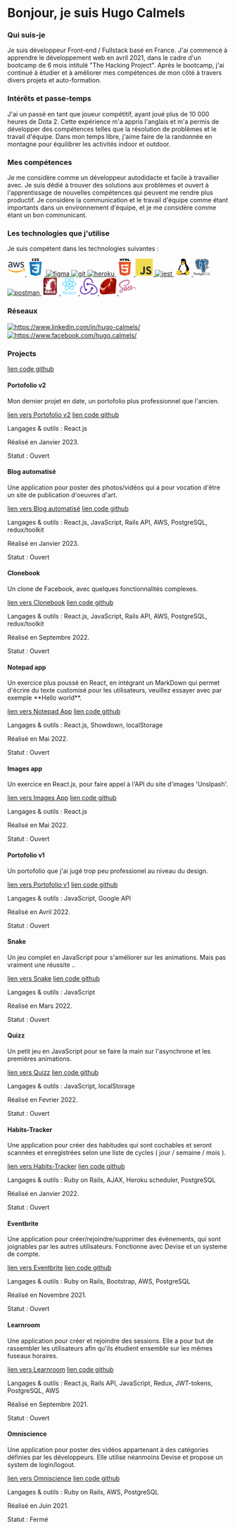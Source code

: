 <h1>Bonjour, je suis Hugo Calmels</h1>
<h3>Qui suis-je</h3>
<p>Je suis développeur Front-end / Fullstack basé en France. J'ai commencé à apprendre le développement web en avril 2021, dans le cadre d'un bootcamp de 6 mois intitulé "The Hacking Project". Après le bootcamp, j'ai continué à étudier et à améliorer mes compétences de mon côté à travers divers projets et auto-formation.</p>
<h3>Intérêts et passe-temps</h3>
<p>J'ai un passé en tant que joueur compétitif, ayant joué plus de 10 000 heures de Dota 2. Cette expérience m'a appris l'anglais et m'a permis de développer des compétences telles que la résolution de problèmes et le travail d'équipe. Dans mon temps libre, j'aime faire de la randonnée en montagne pour équilibrer les activités indoor et outdoor.</p>
<h3>Mes compétences</h3>
<p>Je me considère comme un développeur autodidacte et facile à travailler avec. Je suis dédié à trouver des solutions aux problèmes et ouvert à l'apprentissage de nouvelles compétences qui peuvent me rendre plus productif. Je considère la communication et le travail d'équipe comme étant importants dans un environnement d'équipe, et je me considère comme étant un bon communicant.</p>
<h3>Les technologies que j'utilise</h3>
<p>Je suis compétent dans les technologies suivantes :</p>
<p align="left"> <a href="https://aws.amazon.com" target="_blank" rel="noreferrer"> <img src="https://raw.githubusercontent.com/devicons/devicon/master/icons/amazonwebservices/amazonwebservices-original-wordmark.svg" alt="aws" width="40" height="40"/> </a> <a href="https://www.w3schools.com/css/" target="_blank" rel="noreferrer"> <img src="https://raw.githubusercontent.com/devicons/devicon/master/icons/css3/css3-original-wordmark.svg" alt="css3" width="40" height="40"/> </a> <a href="https://www.figma.com/" target="_blank" rel="noreferrer"> <img src="https://www.vectorlogo.zone/logos/figma/figma-icon.svg" alt="figma" width="40" height="40"/> </a> <a href="https://git-scm.com/" target="_blank" rel="noreferrer"> <img src="https://www.vectorlogo.zone/logos/git-scm/git-scm-icon.svg" alt="git" width="40" height="40"/> </a> <a href="https://heroku.com" target="_blank" rel="noreferrer"> <img src="https://www.vectorlogo.zone/logos/heroku/heroku-icon.svg" alt="heroku" width="40" height="40"/> </a> <a href="https://www.w3.org/html/" target="_blank" rel="noreferrer"> <img src="https://raw.githubusercontent.com/devicons/devicon/master/icons/html5/html5-original-wordmark.svg" alt="html5" width="40" height="40"/> </a> <a href="https://developer.mozilla.org/en-US/docs/Web/JavaScript" target="_blank" rel="noreferrer"> <img src="https://raw.githubusercontent.com/devicons/devicon/master/icons/javascript/javascript-original.svg" alt="javascript" width="40" height="40"/> </a> <a href="https://jestjs.io" target="_blank" rel="noreferrer"> <img src="https://www.vectorlogo.zone/logos/jestjsio/jestjsio-icon.svg" alt="jest" width="40" height="40"/> </a> <a href="https://www.linux.org/" target="_blank" rel="noreferrer"> <img src="https://raw.githubusercontent.com/devicons/devicon/master/icons/linux/linux-original.svg" alt="linux" width="40" height="40"/> </a> <a href="https://www.postgresql.org" target="_blank" rel="noreferrer"> <img src="https://raw.githubusercontent.com/devicons/devicon/master/icons/postgresql/postgresql-original-wordmark.svg" alt="postgresql" width="40" height="40"/> </a> <a href="https://postman.com" target="_blank" rel="noreferrer"> <img src="https://www.vectorlogo.zone/logos/getpostman/getpostman-icon.svg" alt="postman" width="40" height="40"/> </a> <a href="https://rubyonrails.org" target="_blank" rel="noreferrer"> <img src="https://raw.githubusercontent.com/devicons/devicon/master/icons/rails/rails-original-wordmark.svg" alt="rails" width="40" height="40"/> </a> <a href="https://reactjs.org/" target="_blank" rel="noreferrer"> <img src="https://raw.githubusercontent.com/devicons/devicon/master/icons/react/react-original-wordmark.svg" alt="react" width="40" height="40"/> </a> <a href="https://redux.js.org" target="_blank" rel="noreferrer"> <img src="https://raw.githubusercontent.com/devicons/devicon/master/icons/redux/redux-original.svg" alt="redux" width="40" height="40"/> </a> <a href="https://www.ruby-lang.org/en/" target="_blank" rel="noreferrer"> <img src="https://raw.githubusercontent.com/devicons/devicon/master/icons/ruby/ruby-original.svg" alt="ruby" width="40" height="40"/> </a> <a href="https://sass-lang.com" target="_blank" rel="noreferrer"> <img src="https://raw.githubusercontent.com/devicons/devicon/master/icons/sass/sass-original.svg" alt="sass" width="40" height="40"/> </a> </p>

   <h3>Réseaux</h3>
<p>
<a href="https://linkedin.com/in/https://www.linkedin.com/in/hugo-calmels/" target="blank"><img align="center" src="https://raw.githubusercontent.com/rahuldkjain/github-profile-readme-generator/master/src/images/icons/Social/linked-in-alt.svg" alt="https://www.linkedin.com/in/hugo-calmels/" height="30" width="40" /></a>
<a href="https://fb.com/https://www.facebook.com/hugo.calmels/" target="blank"><img align="center" src="https://raw.githubusercontent.com/rahuldkjain/github-profile-readme-generator/master/src/images/icons/Social/facebook.svg" alt="https://www.facebook.com/hugo.calmels/" height="30" width="40" /></a>
</p>

  <h3>Projects</h3>
  <a href="">lien code github</a>
   <h4>Portofolio v2</h4>
  <p>Mon dernier projet en date, un portofolio plus professionnel que l'ancien.</p>
  <a href="https://portofolio-hugo-calmels.com/">lien vers Portofolio v2</a>
  <a href="https://github.com/HugoCalmels/portofolio_v2">lien code github</a>
  <p>Langages & outils : React.js </p>
  <p>Réalisé en Janvier 2023.</p>
  <p>Statut : Ouvert </p>
  
   <h4>Blog automatisé</h4>
  <p>Une application pour poster des photos/vidéos qui a pour vocation d'être un site de publication d'oeuvres d'art.</p>
  <a href="https://site-temporaire-blog-de-gaelle.netlify.app/">lien vers Blog automatisé</a>
    <a href="https://github.com/HugoCalmels/blog">lien code github</a>
  <p>Langages & outils : React.js, JavaScript, Rails API, AWS, PostgreSQL, redux/toolkit </p>
  <p>Réalisé en Janvier 2023.</p>
  <p>Statut : Ouvert </p>
  
   <h4>Clonebook</h4>
  <p>Un clone de Facebook, avec quelques fonctionnalités complexes.</p>
  <a href="https://clonebook-super.netlify.app/">lien vers Clonebook</a>
    <a href="https://github.com/HugoCalmels/react-social-network-redux">lien code github</a>
  <p>Langages & outils : React.js, JavaScript, Rails API, AWS, PostgreSQL, redux/toolkit </p>
  <p>Réalisé en Septembre 2022.</p>
  <p>Statut : Ouvert </p>
  
   <h4>Notepad app</h4>
  <p>Un exercice plus poussé en React, en intégrant un MarkDown qui permet d'écrire du texte customisé pour les utilisateurs, veuillez essayer avec par exemple **Hello world**.</p>
  <a href="https://notepad-plus.netlify.app/">lien vers Notepad App</a>
    <a href="https://github.com/HugoCalmels/react-notepad">lien code github</a>
  <p>Langages & outils : React.js, Showdown, localStorage </p>
  <p>Réalisé en Mai 2022.</p>
  <p>Statut : Ouvert </p>
  
  
  <h4>Images app</h4>
  <p>Un exercice en React.js, pour faire appel à l'API du site d'images 'Unslpash'.</p>
  <a href="https://image-app-plus.netlify.app">lien vers Images App</a>
    <a href="https://github.com/HugoCalmels/react-images-app">lien code github</a>
  <p>Langages & outils : React.js </p>
  <p>Réalisé en Mai 2022.</p>
  <p>Statut : Ouvert </p>

  <h4>Portofolio v1</h4>
  <p>Un portofolio que j'ai jugé trop peu professionel au niveau du design.</p>
  <a href="https://portofolio-hugo-calmels.netlify.app">lien vers Portofolio v1</a>
      <a href="https://github.com/HugoCalmels/JS_Portofolio">lien code github</a>
  <p>Langages & outils : JavaScript, Google API </p>
  <p>Réalisé en Avril 2022.</p>
  <p>Statut : Ouvert </p>
  
  
  <h4>Snake</h4>
  <p>Un jeu complet en JavaScript pour s'améliorer sur les animations. Mais pas vraiment une réussite ..</p>
  <a href="https://snake-plus.netlify.app/">lien vers Snake</a>
   <a href="https://github.com/HugoCalmels/JS_Snake">lien code github</a>
  <p>Langages & outils : JavaScript </p>
  <p>Réalisé en Mars 2022.</p>
  <p>Statut : Ouvert </p>
  
  <h4>Quizz</h4>
  <p>Un petit jeu en JavaScript pour se faire la main sur l'asynchrone et les premières animations.</p>
  <a href="https://quizz-js-plus.netlify.app/">lien vers Quizz</a>
    <a href="https://github.com/HugoCalmels/JS_Quizz">lien code github</a>
  <p>Langages & outils : JavaScript, localStorage </p>
  <p>Réalisé en Fevrier 2022.</p>
  <p>Statut : Ouvert </p>
  
   <h4>Habits-Tracker</h4>
  <p>Une application pour créer des habitudes qui sont cochables et seront scannées et enregistrées selon une liste de cycles ( jour / semaine / mois ).</p>
  <a href="https://habits-tracker-plus.herokuapp.com/">lien vers Habits-Tracker</a>
    <a href="https://github.com/HugoCalmels/Rails_Project_Habits_Tracker">lien code github</a>
  <p>Langages & outils : Ruby on Rails, AJAX, Heroku scheduler, PostgreSQL </p>
  <p>Réalisé en Janvier 2022.</p>
  <p>Statut : Ouvert </p>

   <h4>Eventbrite</h4>
  <p>Une application pour créer/rejoindre/supprimer des évènements, qui sont joignables par les autres utilisateurs. Fonctionne avec Devise et un systeme de compte.</p>
  <a href="https://github.com/HugoCalmels/RailsIntermediate_Eventbrite">lien vers Eventbrite</a>
    <a href="https://github.com/HugoCalmels/RailsIntermediate_Eventbrite">lien code github</a>
  <p>Langages & outils : Ruby on Rails, Bootstrap, AWS, PostgreSQL </p>
  <p>Réalisé en Novembre 2021.</p>
  <p>Statut : Ouvert </p>
  
   <h4>Learnroom</h4>
  <p>Une application pour créer et rejoindre des sessions. Elle a pour but de rassembler les utilisateurs afin qu'ils étudient ensemble sur les mêmes fuseaux horaires.   </p>
  <a href="https://learnroom-v2.netlify.app/">lien vers Learnroom</a>
    <a href="https://github.com/HugoCalmels/front-learn-room">lien code github</a>
  <p>Langages & outils : React.js, Rails API, JavaScript, Redux, JWT-tokens, PostgreSQL, AWS </p>
  <p>Réalisé en Septembre 2021.</p>
  <p>Statut : Ouvert </p>

  <h4>Omniscience</h4>
  <p>Une application pour poster des vidéos appartenant à des catégories définies par les développeurs. Elle utilise néanmoins Devise et propose un system de login/logout.</p>
  <a href="https://thp-omniscience.herokuapp.com/">lien vers Omniscience</a>
    <a href="">lien code github</a>
  <p>Langages & outils : Ruby on Rails, AWS, PostgreSQL </p>
  <p>Réalisé en Juin 2021.</p>
  <p>Statut : Fermé </p>
  


